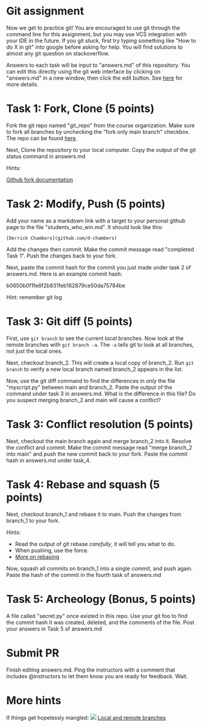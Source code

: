 # Git assignment

Now we get to practice git! You are encouraged to use git through the command line for this assignment,
but you may use VCS integration with your IDE in the future. If you git stuck, first try typing
something like "How to do X in git" into google before asking for help. You will find solutions to
almost any git question on stackoverflow.

Answers to each task will be input to "answers.md" of this repository. You can edit this directly using
the git web interface by clicking on "answers.md" in a new window, then click the edit button. See
[here](https://docs.github.com/en/repositories/working-with-files/managing-files/editing-files) for more
details.

# Task 1: Fork, Clone (5 points)

Fork the git repo named "git_repo" from the course organization. Make sure to fork all branches by unchecking
the "fork only main branch" checkbox. The repo can be found [here](https://github.com/opensourcecourse/git_repo).

Next, Clone the repository to your local computer. Copy the output of the git status command in answers.md

Hints:

[Github fork documentation](https://docs.github.com/en/get-started/quickstart/fork-a-repo)


# Task 2: Modify, Push (5 points)

Add your name as a markdown link with a target to your personal github page to the file "students_who_win.md".
It should look like this:

```
[Derrick Chambers](github.com/d-chambers)
```

Add the changes then commit. Make the commit message read "completed Task 1". Push the changes back 
to your fork. 

Next, paste the commit hash for the commit you just made under task 2 of answers.md. Here is an example commit hash:

b0650b0f1fe6f2b831feb162879ce50da75784be

Hint: remember git log

# Task 3: Git diff (5 points)

First, use `git branch` to see the current *local* branches. Now look at the remote branches with `git branch -a`.
The `-a` tells git to look at all branches, not just the local ones. 

Next, checkout branch_2. This will create a local copy of branch_2. Run `git branch` to verify a new local branch
named branch_2 appears in the list.

Now, use the git diff command to find the differences in *only* the file "myscript.py" between main and branch_2.
Paste the output of the command under task 3 in answers.md. What is the difference in this file? Do you suspect
merging branch_2 and main will cause a conflict? 


# Task 3: Conflict resolution (5 points) 

Next, checkout the main branch again and merge branch_2 into it. Resolve the conflict and commit. Make the commit
message read "merge branch_2 into main" and push the new commit back to your fork. Paste the commit hash in answers.md
under task_4.

# Task 4: Rebase and squash (5 points)

Next, checkout branch_1 and rebase it to main. Push the changes from branch_1 to your fork.

Hints:
 - Read the output of git rebase *carefully*, it will tell you what to do.
 - When pushing, use the force.
 - [More on rebasing](https://stackoverflow.com/a/11566503/3645626)

Now, squash all commits on branch_1 into a single commit, and push again. Paste the hash of the commit in 
the fourth task of answers.md

# Task 5: Archeology (Bonus, 5 points)

A file called "secret.py" once existed in this repo. Use your git foo to find the commit hash it was created,
deleted, and the comments of the file. Post your answers in Task 5 of answers.md

# Submit PR

Finish editing answers.md. Ping the instructors with a comment that includes @instructors to let them know
you are ready for feedback. Wait. 

# More hints

If things get hopelessly mangled: ![](https://xkcd.com/1597/)
[Local and remote branches](https://stackoverflow.com/a/72156/3645626)

